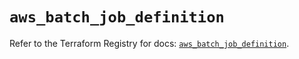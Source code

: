 # `aws_batch_job_definition`

Refer to the Terraform Registry for docs: [`aws_batch_job_definition`](https://registry.terraform.io/providers/hashicorp/aws/5.51.1/docs/resources/batch_job_definition).
